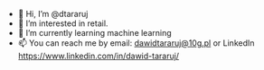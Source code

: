 - 👋 Hi, I’m @dtararuj
- 👀 I’m interested in retail.
- 🌱 I’m currently learning machine learning
- 📫 You can reach me by email: dawidtararuj@10g.pl or LinkedIn https://www.linkedin.com/in/dawid-tararuj/

<!---
dtararuj/dtararuj is a ✨ special ✨ repository because its `README.md` (this file) appears on your GitHub profile.
You can click the Preview link to take a look at your changes.
--->
